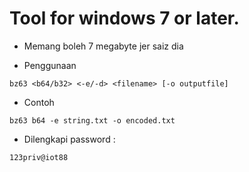 # Tool for windows 7 or later.
- Memang boleh 7 megabyte jer saiz dia

- Penggunaan
```console
bz63 <b64/b32> <-e/-d> <filename> [-o outputfile]
```

- Contoh
```console
bz63 b64 -e string.txt -o encoded.txt
```

- Dilengkapi password :
```console
123priv@iot88
```
